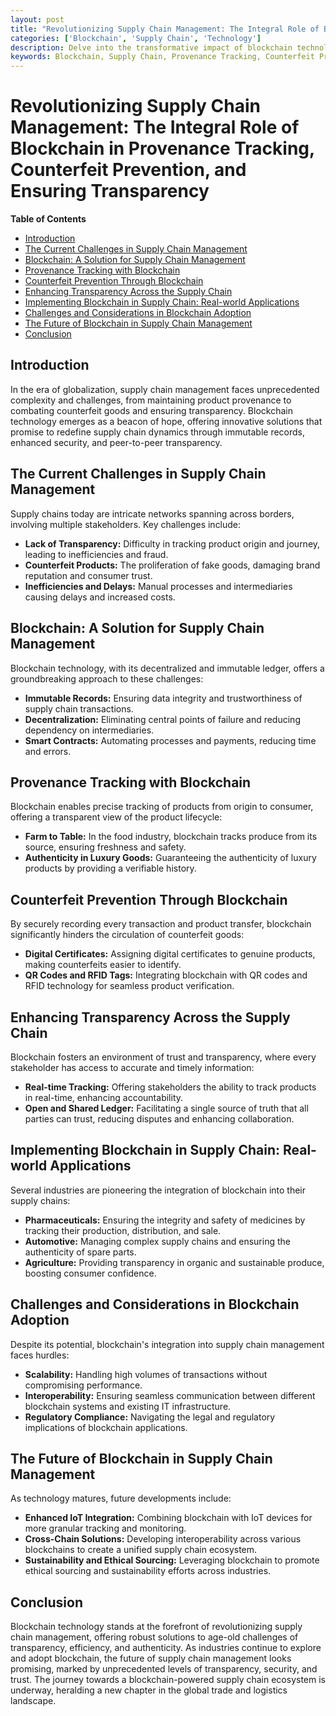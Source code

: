 ```yaml
---
layout: post
title: "Revolutionizing Supply Chain Management: The Integral Role of Blockchain in Provenance Tracking, Counterfeit Prevention, and Ensuring Transparency"
categories: ['Blockchain', 'Supply Chain', 'Technology']
description: Delve into the transformative impact of blockchain technology on supply chain management, exploring its pivotal applications in provenance tracking, counterfeit prevention, and enhancing transparency across global supply chains.
keywords: Blockchain, Supply Chain, Provenance Tracking, Counterfeit Prevention, Transparency
---
```


# Revolutionizing Supply Chain Management: The Integral Role of Blockchain in Provenance Tracking, Counterfeit Prevention, and Ensuring Transparency

**Table of Contents**

- [Introduction](#introduction)
- [The Current Challenges in Supply Chain Management](#the-current-challenges-in-supply-chain-management)
- [Blockchain: A Solution for Supply Chain Management](#blockchain-a-solution-for-supply-chain-management)
- [Provenance Tracking with Blockchain](#provenance-tracking-with-blockchain)
- [Counterfeit Prevention Through Blockchain](#counterfeit-prevention-through-blockchain)
- [Enhancing Transparency Across the Supply Chain](#enhancing-transparency-across-the-supply-chain)
- [Implementing Blockchain in Supply Chain: Real-world Applications](#implementing-blockchain-in-supply-chain-real-world-applications)
- [Challenges and Considerations in Blockchain Adoption](#challenges-and-considerations-in-blockchain-adoption)
- [The Future of Blockchain in Supply Chain Management](#the-future-of-blockchain-in-supply-chain-management)
- [Conclusion](#conclusion)

## Introduction

In the era of globalization, supply chain management faces unprecedented complexity and challenges, from maintaining product provenance to combating counterfeit goods and ensuring transparency. Blockchain technology emerges as a beacon of hope, offering innovative solutions that promise to redefine supply chain dynamics through immutable records, enhanced security, and peer-to-peer transparency.

## The Current Challenges in Supply Chain Management

Supply chains today are intricate networks spanning across borders, involving multiple stakeholders. Key challenges include:

- **Lack of Transparency:** Difficulty in tracking product origin and journey, leading to inefficiencies and fraud.
- **Counterfeit Products:** The proliferation of fake goods, damaging brand reputation and consumer trust.
- **Inefficiencies and Delays:** Manual processes and intermediaries causing delays and increased costs.

## Blockchain: A Solution for Supply Chain Management

Blockchain technology, with its decentralized and immutable ledger, offers a groundbreaking approach to these challenges:

- **Immutable Records:** Ensuring data integrity and trustworthiness of supply chain transactions.
- **Decentralization:** Eliminating central points of failure and reducing dependency on intermediaries.
- **Smart Contracts:** Automating processes and payments, reducing time and errors.

## Provenance Tracking with Blockchain

Blockchain enables precise tracking of products from origin to consumer, offering a transparent view of the product lifecycle:

- **Farm to Table:** In the food industry, blockchain tracks produce from its source, ensuring freshness and safety.
- **Authenticity in Luxury Goods:** Guaranteeing the authenticity of luxury products by providing a verifiable history.

## Counterfeit Prevention Through Blockchain

By securely recording every transaction and product transfer, blockchain significantly hinders the circulation of counterfeit goods:

- **Digital Certificates:** Assigning digital certificates to genuine products, making counterfeits easier to identify.
- **QR Codes and RFID Tags:** Integrating blockchain with QR codes and RFID technology for seamless product verification.

## Enhancing Transparency Across the Supply Chain

Blockchain fosters an environment of trust and transparency, where every stakeholder has access to accurate and timely information:

- **Real-time Tracking:** Offering stakeholders the ability to track products in real-time, enhancing accountability.
- **Open and Shared Ledger:** Facilitating a single source of truth that all parties can trust, reducing disputes and enhancing collaboration.

## Implementing Blockchain in Supply Chain: Real-world Applications

Several industries are pioneering the integration of blockchain into their supply chains:

- **Pharmaceuticals:** Ensuring the integrity and safety of medicines by tracking their production, distribution, and sale.
- **Automotive:** Managing complex supply chains and ensuring the authenticity of spare parts.
- **Agriculture:** Providing transparency in organic and sustainable produce, boosting consumer confidence.

## Challenges and Considerations in Blockchain Adoption

Despite its potential, blockchain's integration into supply chain management faces hurdles:

- **Scalability:** Handling high volumes of transactions without compromising performance.
- **Interoperability:** Ensuring seamless communication between different blockchain systems and existing IT infrastructure.
- **Regulatory Compliance:** Navigating the legal and regulatory implications of blockchain applications.

## The Future of Blockchain in Supply Chain Management

As technology matures, future developments include:

- **Enhanced IoT Integration:** Combining blockchain with IoT devices for more granular tracking and monitoring.
- **Cross-Chain Solutions:** Developing interoperability across various blockchains to create a unified supply chain ecosystem.
- **Sustainability and Ethical Sourcing:** Leveraging blockchain to promote ethical sourcing and sustainability efforts across industries.

## Conclusion

Blockchain technology stands at the forefront of revolutionizing supply chain management, offering robust solutions to age-old challenges of transparency, efficiency, and authenticity. As industries continue to explore and adopt blockchain, the future of supply chain management looks promising, marked by unprecedented levels of transparency, security, and trust. The journey towards a blockchain-powered supply chain ecosystem is underway, heralding a new chapter in the global trade and logistics landscape.

